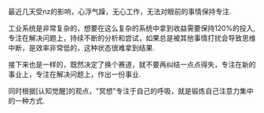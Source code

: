 最近几天受nz的影响，心浮气躁，无心工作，无法对眼前的事情保持专注.

工业系统是非常复杂的，想要在这么复杂的系统中拿到收益需要保持120%的投入,专注在解决问题上，持续不断的分析和尝试，如果总是被其他事情打扰会导致思维中断，是效率非常低的，这种状态很难拿到结果.

接下来也是一样的，既然决定了换个赛道，就不要再纠结一点点得失，专注在新的事业上，专注在解决问题上，作出一份事业.

同时根据[认知觉醒]的观点，"冥想"专注于自己的呼吸，就是锻炼自己注意力集中的一种方式.